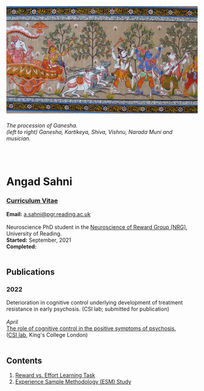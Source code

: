 <p align="center"> <img width="900" src="intro.png" alt="triumvirate"> </p>

###### *The procession of Ganesha.* <br> *(left to right) Ganesha, Kartikeya, Shiva, Vishnu, Narada Muni and musician.*
<br>

# Angad Sahni 
### [Curriculum Vitae](CV.pdf) 
**Email:** a.sahni@pgr.reading.ac.uk 
<br><br>
Neuroscience PhD student in the [Neuroscience of Reward Group (NRG)](https://www.nrg-lab.co.uk/),<br> 
University of Reading.<br>
**Started:** September, 2021 <br>
**Completed:** 
<br>
<br>

## Publications

### 2022
Deterioration in cognitive control underlying development of treatment resistance in early psychosis. (CSI lab; submitted for publication)
<br><br>
*April*<br>
[The role of cognitive control in the positive symptoms of psychosis.](https://doi.org/10.1016/j.nicl.2022.103004) <br> 
([CSI lab](http://www.csilab.org/), King's College London) 
<br> 
<br> 

## Contents 
1. [Reward vs. Effort Learning Task](task.md) <br>
2. [Experience Sample Methodology (ESM) Study](esm1.md)

